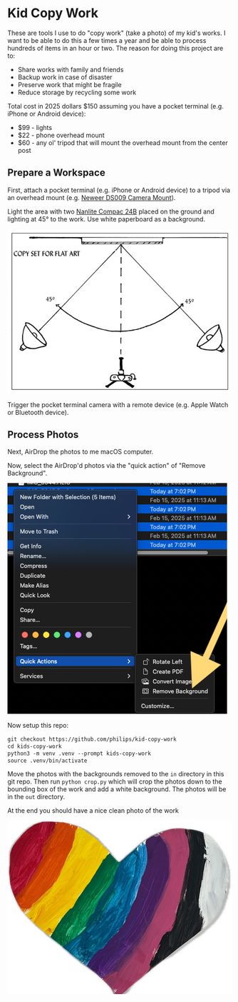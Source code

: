 # Kid Copy Work

These are tools I use to do "copy work" (take a photo) of my kid's works. I want to be able to do this a few times a year and be able to process hundreds of items in an hour or two. The reason for doing this project are to:

- Share works with family and friends
- Backup work in case of disaster
- Preserve work that might be fragile
- Reduce storage by recycling some work

Total cost in 2025 dollars $150 assuming you have a pocket terminal (e.g. iPhone or Android device):

- $99 - lights
- $22 - phone overhead mount
- $60 - any ol' tripod that will mount the overhead mount from the center post

## Prepare a Workspace

First, attach a pocket terminal (e.g. iPhone or Android device) to a tripod via an overhead mount (e.g. [Neweer DS009 Camera Mount](https://www.bhphotovideo.com/c/product/1861081-REG/neewer_66604788_ds009_overhead_camera_mount.html)).

Light the area with two [Nanlite Compac 24B](https://www.bhphotovideo.com/c/product/1664016-REG/nanlite_compac24bdt2k_compac_24b_adjustable_bicolor.html) placed on the ground and lighting at 45° to the work. Use white paperboard as a background.

![](imgs/light-setup.png)

Trigger the pocket terminal camera with a remote device (e.g. Apple Watch or Bluetooth device).

## Process Photos

Next, AirDrop the photos to me macOS computer.

Now, select the AirDrop'd photos via the "quick action" of "Remove Background".

![](imgs/remove-background.png)

Now setup this repo:

```
git checkout https://github.com/philips/kid-copy-work
cd kids-copy-work
python3 -m venv .venv --prompt kids-copy-work
source .venv/bin/activate
```

Move the photos with the backgrounds removed to the `in` directory in this git repo. Then run `python crop.py` which will crop the photos down to the bounding box of the work and add a white background. The photos will be in the `out` directory.



At the end you should have a nice clean photo of the work

![](imgs/heart.jpeg)

